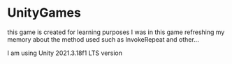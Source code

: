 # UnityGames

this game is created for learning purposes
I was in this game refreshing my memory about the method used such as InvokeRepeat and other...

I am using Unity 2021.3.18f1 LTS version


